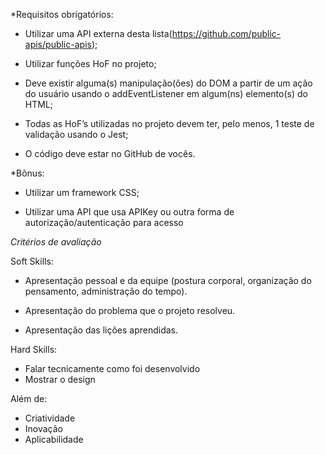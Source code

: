 *Requisitos obrigatórios:

- Utilizar uma API externa desta lista(https://github.com/public-apis/public-apis);

- Utilizar funções HoF no projeto;

- Deve existir alguma(s) manipulação(ões) do DOM a partir de um ação do usuário usando o addEventListener em algum(ns) elemento(s) do HTML;

- Todas as HoF’s utilizadas no projeto devem ter, pelo menos, 1 teste de validação usando o Jest;

- O código deve estar no GitHub de vocês.

*Bônus:

- Utilizar um framework CSS;

- Utilizar uma API que usa APIKey ou outra forma de autorização/autenticação para acesso

*Critérios de avaliação*

Soft Skills:

- Apresentação pessoal e da equipe (postura corporal, organização do pensamento, administração do tempo).

- Apresentação do problema que o projeto resolveu.

- Apresentação das lições aprendidas.

Hard Skills:

- Falar tecnicamente como foi desenvolvido
- Mostrar o design

Além de:
- Criatividade
- Inovação
- Aplicabilidade

